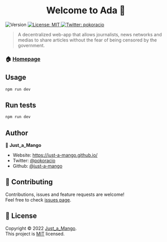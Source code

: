 <h1 align="center">Welcome to Ada 👋</h1>
<p>
  <img alt="Version" src="https://img.shields.io/badge/version-InDev-blue.svg?cacheSeconds=2592000" />
  <a href="https://github.com/just-a-mango/ada/blob/main/LICENSE" target="_blank">
    <img alt="License: MIT" src="https://img.shields.io/badge/License-MIT-yellow.svg" />
  </a>
  <a href="https://twitter.com/pokoracio" target="_blank">
    <img alt="Twitter: pokoracio" src="https://img.shields.io/twitter/follow/pokoracio.svg?style=social" />
  </a>
</p>

> A decentralized web-app that allows journalists, news networks and medias to share articles without the fear of being censored by the government.

### 🏠 [Homepage](https://github.com/just-a-mango/ada)

## Usage

```sh
npm run dev
```

## Run tests

```sh
npm run dev
```

## Author

👤 **Just_a_Mango**

* Website: https://just-a-mango.github.io/
* Twitter: [@pokoracio](https://twitter.com/pokoracio)
* Github: [@just-a-mango](https://github.com/just-a-mango)

## 🤝 Contributing

Contributions, issues and feature requests are welcome!<br />Feel free to check [issues page](https://github.com/just-a-mango/ada/issues). 

## 📝 License

Copyright © 2022 [Just_a_Mango](https://github.com/just-a-mango).<br />
This project is [MIT](https://github.com/just-a-mango/ada/blob/main/LICENSE) licensed.